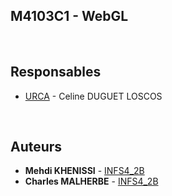 ##  M4103C1 - WebGL

&emsp;

## Responsables

* [URCA](mailto:celine.loscos@univ-reims.fr) - Celine DUGUET LOSCOS

&emsp;

## Auteurs

* **Mehdi KHENISSI** - [INFS4_2B](mailto:mhedi.khenissi@etudiant.univ-reims.fr)
* **Charles MALHERBE** - [INFS4_2B](mailto:charles.malherbe@etudiant.univ-reims.fr)

